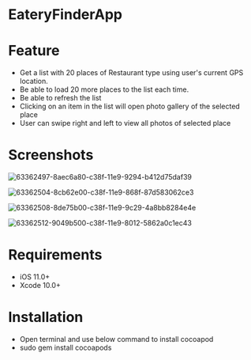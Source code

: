 # EateryFinderApp
# Feature
- Get a list with 20 places of Restaurant type using user's current GPS location.
- Be able to load 20 more places to the list each time.
- Be able to refresh the list
- Clicking on an item in the list will open photo gallery of the selected place
- User can swipe right and left to view all photos of selected place

# Screenshots
![63362497-8aec6a80-c38f-11e9-9294-b412d75daf39](https://user-images.githubusercontent.com/56722459/67218904-caddd580-f444-11e9-97ca-1071796f5d57.png)

![63362504-8cb62e00-c38f-11e9-868f-87d583062ce3](https://user-images.githubusercontent.com/56722459/67218905-caddd580-f444-11e9-9782-53e7ce86dd46.png)

![63362508-8de75b00-c38f-11e9-9c29-4a8bb8284e4e](https://user-images.githubusercontent.com/56722459/67218906-caddd580-f444-11e9-95e7-263355710458.png)

![63362512-9049b500-c38f-11e9-8012-5862a0c1ec43](https://user-images.githubusercontent.com/56722459/67218907-cb766c00-f444-11e9-9a07-22ec5f4a625c.png) 


# Requirements
- iOS 11.0+
- Xcode 10.0+

# Installation
- Open terminal and use below command to install cocoapod
- sudo gem install cocoapods

